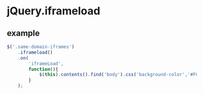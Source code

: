 # jQuery.iframeload

## example

```javascript
$('.same-domain-iframes')
    .iframeload()
    .on(
        'iframeLoad',
        function(){
            $(this).contents().find('body').css('background-color','#FCC');
        }
    );
```
